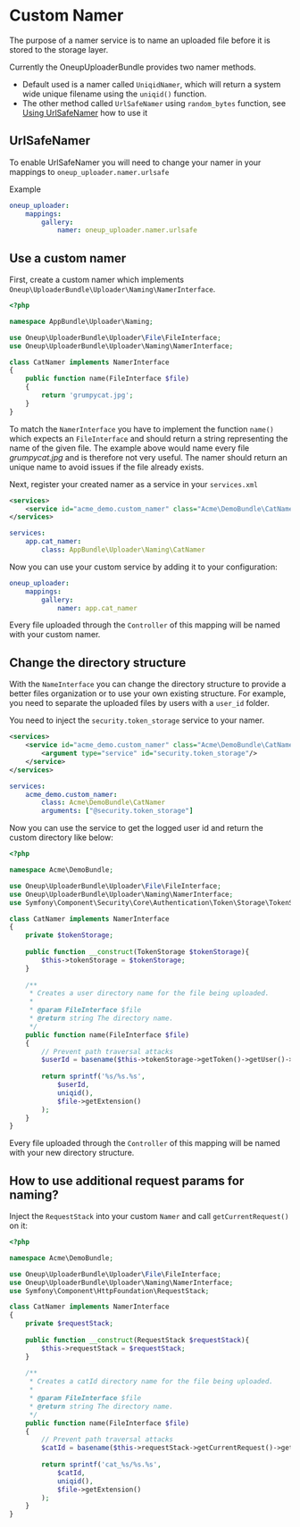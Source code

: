 Custom Namer
============

The purpose of a namer service is to name an uploaded file before it is stored to the storage layer.

Currently the OneupUploaderBundle provides two namer methods.
- Default used is a namer called `UniqidNamer`, which will return a system wide unique filename using the `uniqid()` function.
- The other method called `UrlSafeNamer` using `random_bytes` function, see [Using UrlSafeNamer](#urlsafenamer) how to use it

## UrlSafeNamer

To enable UrlSafeNamer you will need to change your namer in your mappings to `oneup_uploader.namer.urlsafe`

Example

```yml
oneup_uploader:
    mappings:
        gallery:
            namer: oneup_uploader.namer.urlsafe
```

## Use a custom namer

First, create a custom namer which implements ```Oneup\UploaderBundle\Uploader\Naming\NamerInterface```.

```php
<?php

namespace AppBundle\Uploader\Naming;

use Oneup\UploaderBundle\Uploader\File\FileInterface;
use Oneup\UploaderBundle\Uploader\Naming\NamerInterface;

class CatNamer implements NamerInterface
{
    public function name(FileInterface $file)
    {
        return 'grumpycat.jpg';
    }
}
```

To match the `NamerInterface` you have to implement the function `name()` which expects an `FileInterface` and should return a string representing the name of the given file. The example above would name every file _grumpycat.jpg_ and is therefore not very useful. The namer should return an unique name to avoid issues if the file already exists.

Next, register your created namer as a service in your `services.xml`

```xml
<services>
    <service id="acme_demo.custom_namer" class="Acme\DemoBundle\CatNamer" />
</services>
```

```yml
services:
    app.cat_namer:
        class: AppBundle\Uploader\Naming\CatNamer
```

Now you can use your custom service by adding it to your configuration:

```yml
oneup_uploader:
    mappings:
        gallery:
            namer: app.cat_namer
```

Every file uploaded through the `Controller` of this mapping will be named with your custom namer.

## Change the directory structure

With the `NameInterface` you can change the directory structure to provide a better files organization or to use your own existing structure. For example, you need to separate the uploaded files by users with a `user_id` folder.

You need to inject the `security.token_storage` service to your namer.

```xml
<services>
    <service id="acme_demo.custom_namer" class="Acme\DemoBundle\CatNamer">
        <argument type="service" id="security.token_storage"/>
    </service>
</services>
```

```yml
services:
    acme_demo.custom_namer:
        class: Acme\DemoBundle\CatNamer
        arguments: ["@security.token_storage"]
```

Now you can use the service to get the logged user id and return the custom directory like below:

```php
<?php

namespace Acme\DemoBundle;

use Oneup\UploaderBundle\Uploader\File\FileInterface;
use Oneup\UploaderBundle\Uploader\Naming\NamerInterface;
use Symfony\Component\Security\Core\Authentication\Token\Storage\TokenStorage;

class CatNamer implements NamerInterface
{
    private $tokenStorage;
    
    public function __construct(TokenStorage $tokenStorage){
        $this->tokenStorage = $tokenStorage;
    }
    
    /**
     * Creates a user directory name for the file being uploaded.
     *
     * @param FileInterface $file
     * @return string The directory name.
     */
    public function name(FileInterface $file)
    {
        // Prevent path traversal attacks
        $userId = basename($this->tokenStorage->getToken()->getUser()->getId());
        
        return sprintf('%s/%s.%s',
            $userId,
            uniqid(),
            $file->getExtension()
        );
    }
}
```
Every file uploaded through the `Controller` of this mapping will be named with your new directory structure.

## How to use additional request params for naming?

Inject the `RequestStack` into your custom `Namer` and call `getCurrentRequest()` on it:

```php
<?php

namespace Acme\DemoBundle;

use Oneup\UploaderBundle\Uploader\File\FileInterface;
use Oneup\UploaderBundle\Uploader\Naming\NamerInterface;
use Symfony\Component\HttpFoundation\RequestStack;

class CatNamer implements NamerInterface
{
    private $requestStack;
    
    public function __construct(RequestStack $requestStack){
        $this->requestStack = $requestStack;
    }
    
    /**
     * Creates a catId directory name for the file being uploaded.
     *
     * @param FileInterface $file
     * @return string The directory name.
     */
    public function name(FileInterface $file)
    {
        // Prevent path traversal attacks
        $catId = basename($this->requestStack->getCurrentRequest()->get('catId'))
        
        return sprintf('cat_%s/%s.%s',
            $catId,
            uniqid(),
            $file->getExtension()
        );
    }
}
```
